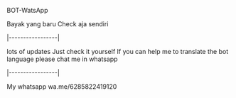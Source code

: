 BOT-WatsApp

Bayak yang baru
Check aja sendiri

|-----------------|

lots of updates
Just check it yourself 
If you can help me to translate the bot language please chat me in whatsapp

|-----------------|

My whatsapp
wa.me/6285822419120

